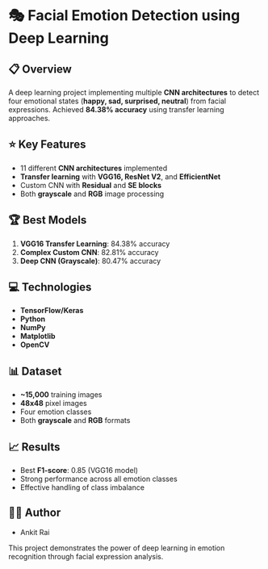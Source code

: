 # 🎭 Facial Emotion Detection using Deep Learning

## 📋 Overview
A deep learning project implementing multiple **CNN architectures** to detect four emotional states (**happy, sad, surprised, neutral**) from facial expressions. Achieved **84.38% accuracy** using transfer learning approaches.

## ⭐ Key Features
- 11 different **CNN architectures** implemented
- **Transfer learning** with **VGG16, ResNet V2**, and **EfficientNet**
- Custom CNN with **Residual** and **SE blocks**
- Both **grayscale** and **RGB** image processing

## 🏆 Best Models
1. **VGG16 Transfer Learning**: 84.38% accuracy
2. **Complex Custom CNN**: 82.81% accuracy
3. **Deep CNN (Grayscale)**: 80.47% accuracy

## 💻 Technologies
- **TensorFlow/Keras**
- **Python**
- **NumPy**
- **Matplotlib**
- **OpenCV**

## 📊 Dataset
- **~15,000** training images
- **48x48** pixel images
- Four emotion classes
- Both **grayscale** and **RGB** formats

## 📈 Results
- Best **F1-score**: 0.85 (VGG16 model)
- Strong performance across all emotion classes
- Effective handling of class imbalance

## 👨‍💻 Author
- Ankit Rai

This project demonstrates the power of deep learning in emotion recognition through facial expression analysis.
